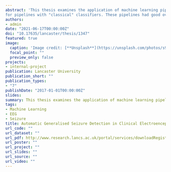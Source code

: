 ```yaml
---
abstract: 'This thesis examines the application of machine learning pipelines for automatic generalised seizure detection. We begin by introducing the potential pipeline components of a signal classification system (Pre-processing, Feature Engineering, Dimensionality Reduction, and Classification), and review the literature associated with each stage. In the subsequent research chapters, Bayesian optimisation is used to systematically optimise many pipeline/model configurations and hyperparameters to provide practical guidance and inform future pipeline development. There is a focus on ecological validity, therefore we use real-world "raw" patient records collected as part of routine care from multiple healthcare institutions. In chapter 3, using a large feature set and feature reduction techniques, we were able to identify components of EEG records useful for identifying absence epilepsy seizures
for pipelines with "classical" classifiers. These pipelines had good overall performance, at the expense of a high false positive rate (FPR); with the best binary classifiers never missing a seizure and accurately marking the full duration of most seizures. As class imbalances were a challenge for effective model training, chapter 4 examined pipelines with balanced ensemble classifiers. Compared to chapter 3, boosted ensembles were faster, with a lower FPR and high precision/specificity. However, typically the full seizure was not marked, meaning they may be more useful for accessing the number of seizures in a record rather than their length. Subsequently, chapter 5 examined the performance of boosted ensembles and deep learning architectures on two different types of generalised seizure. Consistent with human raters, models trained to detect absence seizures, a seizure type with little intra-patient and inter-patient variability, had better performance across all investigated metrics compared to non-specific seizures, which have large intra-patient and inter-patient variabilities. Compared to deep learning models, boosted ensembles provided the best overall performance, were more computationally-efficient, and would be easier to implement into healthcare practice. To our knowledge, this thesis provides the first use of optimal hyperparameters and pipeline components found through Bayesian optimisation methods for absence epilepsy detection. In the future, such pipelines could reduce the current bottleneck of clinical time required to manually mark EEG records by providing a preliminary marked record to a physiologist.'
authors:
- admin
date: "2021-06-17T00:00:00Z"
doi: "10.17635/lancaster/thesis/1347"
featured: true
image:
  caption: 'Image credit: [**Unsplash**](https://unsplash.com/photos/s9CC2SKySJM)'
  focal_point: ""
  preview_only: false
projects:
- internal-project
publication: Lancaster University
publication_short: ""
publication_types:
- "7"
publishDate: "2017-01-01T00:00:00Z"
slides: 
summary: This thesis examines the application of machine learning pipelines for automatic generalised seizure detection.
tags:
- Machine Learning
- EEG
- Seizure
title: Automatic Generalised Seizure Detection in Clinical Electroencephalography Records
url_code: ""
url_dataset: ""
url_pdf: http://www.research.lancs.ac.uk/portal/services/downloadRegister/329483401/2021davidelliottphd.pdf
url_poster: ""
url_project: ""
url_slides: ""
url_source: ""
url_video: ""
---
```

